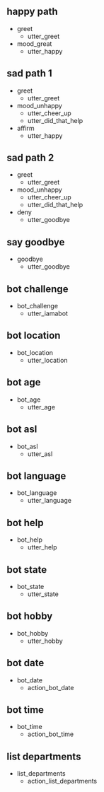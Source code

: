 ## happy path
* greet
  - utter_greet
* mood_great
  - utter_happy

## sad path 1
* greet
  - utter_greet
* mood_unhappy
  - utter_cheer_up
  - utter_did_that_help
* affirm
  - utter_happy

## sad path 2
* greet
  - utter_greet
* mood_unhappy
  - utter_cheer_up
  - utter_did_that_help
* deny
  - utter_goodbye

## say goodbye
* goodbye
  - utter_goodbye

## bot challenge
* bot_challenge
  - utter_iamabot

## bot location
* bot_location
  - utter_location

## bot age
* bot_age
  - utter_age

## bot asl
* bot_asl
  - utter_asl

## bot language
* bot_language
  - utter_language

## bot help
* bot_help
  - utter_help

## bot state
* bot_state
  - utter_state

## bot hobby
* bot_hobby
  - utter_hobby

## bot date
* bot_date
  - action_bot_date

## bot time
* bot_time
  - action_bot_time
  
## list departments
* list_departments
  - action_list_departments
